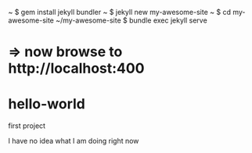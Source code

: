 ~ $ gem install jekyll bundler
~ $ jekyll new my-awesome-site
~ $ cd my-awesome-site
~/my-awesome-site $ bundle exec jekyll serve
# => now browse to http://localhost:400
# hello-world
first project 

I have no idea what I am doing right now
